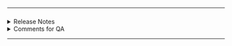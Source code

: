 <!-- Any additional description for this pull request should go here. -->


------

<!-- Copy/paste everything below here so that there is one per ticket included in this pull request. -->

<h3>
<!-- TICKET NUMBER HERE (E.G. JIT-12345) -->
  
</h3>

<details>
<summary>Release Notes</summary>
<!-- RELEASE NOTES GO HERE -->

</details>

<details>
<summary>Comments for QA</summary>
<!-- COMMENTS FOR QA GO HERE -->

</details>

---

